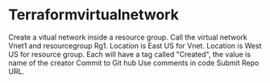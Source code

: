 # Terraformvirtualnetwork
Create a vitual network inside  a resource group.
Call the virtual network Vnet1 and resourcegroup Rg1.
Location is East US for Vnet.
Location is West US for resource group.
Each will have a tag called "Created", the value is name of the creator
Commit to Git hub
Use comments in code
Submit Repo URL.
